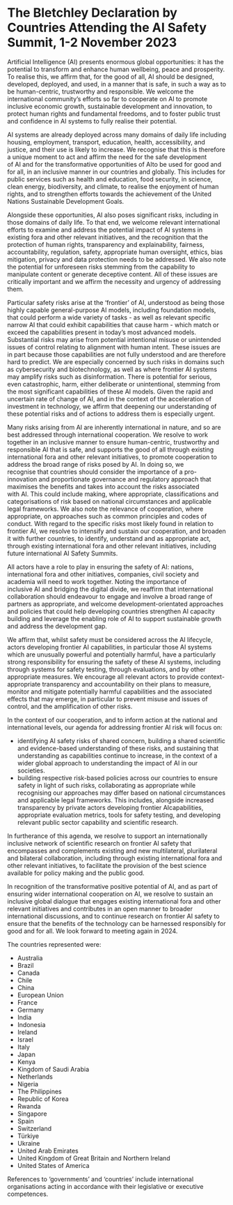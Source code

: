 # The Bletchley Declaration by Countries Attending the AI Safety Summit, 1-2 November 2023

Artificial Intelligence (AI) presents enormous global opportunities: it has the potential to transform and enhance human wellbeing, peace and prosperity. To realise this, we affirm that, for the good of all, AI should be designed, developed, deployed, and used, in a manner that is safe, in such a way as to be human-centric, trustworthy and responsible. We welcome the international community’s efforts so far to cooperate on AI to promote inclusive economic growth, sustainable development and innovation, to protect human rights and fundamental freedoms, and to foster public trust and confidence in AI systems to fully realise their potential. 

AI systems are already deployed across many domains of daily life including housing, employment, transport, education, health, accessibility, and justice, and their use is likely to increase. We recognise that this is therefore a unique moment to act and affirm the need for the safe development of AI and for the transformative opportunities of AIto be used for good and for all, in an inclusive manner in our countries and globally. This includes for public services such as health and education, food security, in science, clean energy, biodiversity, and climate, to realise the enjoyment of human rights, and to strengthen efforts towards the achievement of the United Nations Sustainable Development Goals.

Alongside these opportunities, AI also poses significant risks, including in those domains of daily life. To that end, we welcome relevant international efforts to examine and address the potential impact of AI systems in existing fora and other relevant initiatives, and the recognition that the protection of human rights, transparency and explainability, fairness, accountability, regulation, safety, appropriate human oversight, ethics, bias mitigation, privacy and data protection needs to be addressed. We also note the potential for unforeseen risks stemming from the capability to manipulate content or generate deceptive content. All of these issues are critically important and we affirm the necessity and urgency of addressing them. 

Particular safety risks arise at the ‘frontier’ of AI, understood as being those highly capable general-purpose AI models, including foundation models, that could perform a wide variety of tasks - as well as relevant specific narrow AI that could exhibit capabilities that cause harm - which match or exceed the capabilities present in today’s most advanced models. Substantial risks may arise from potential intentional misuse or unintended issues of control relating to alignment with human intent. These issues are in part because those capabilities are not fully understood and are therefore hard to predict. We are especially concerned by such risks in domains such as cybersecurity and biotechnology, as well as where frontier AI systems may amplify risks such as disinformation. There is potential for serious, even catastrophic, harm, either deliberate or unintentional, stemming from the most significant capabilities of these AI models. Given the rapid and uncertain rate of change of AI, and in the context of the acceleration of investment in technology, we affirm that deepening our understanding of these potential risks and of actions to address them is especially urgent.

Many risks arising from AI are inherently international in nature, and so are best addressed through international cooperation. We resolve to work together in an inclusive manner to ensure human-centric, trustworthy and responsible AI that is safe, and supports the good of all through existing international fora and other relevant initiatives, to promote cooperation to address the broad range of risks posed by AI. In doing so, we recognise that countries should consider the importance of a pro-innovation and proportionate governance and regulatory approach that maximises the benefits and takes into account the risks associated with AI. This could include making, where appropriate, classifications and categorisations of risk based on national circumstances and applicable legal frameworks. We also note the relevance of cooperation, where appropriate, on approaches such as common principles and codes of conduct. With regard to the specific risks most likely found in relation to frontier AI, we resolve to intensify and sustain our cooperation, and broaden it with further countries, to identify, understand and as appropriate act, through existing international fora and other relevant initiatives, including future international AI Safety Summits.

All actors have a role to play in ensuring the safety of AI: nations, international fora and other initiatives, companies, civil society and academia will need to work together. Noting the importance of inclusive AI and bridging the digital divide, we reaffirm that international collaboration should endeavour to engage and involve a broad range of partners as appropriate, and welcome development-orientated approaches and policies that could help developing countries strengthen AI capacity building and leverage the enabling role of AI to support sustainable growth and address the development gap.

We affirm that, whilst safety must be considered across the AI lifecycle, actors developing frontier AI capabilities, in particular those AI systems which are unusually powerful and potentially harmful, have a particularly strong responsibility for ensuring the safety of these AI systems, including through systems for safety testing, through evaluations, and by other appropriate measures. We encourage all relevant actors to provide context-appropriate transparency and accountability on their plans to measure, monitor and mitigate potentially harmful capabilities and the associated effects that may emerge, in particular to prevent misuse and issues of control, and the amplification of other risks.

In the context of our cooperation, and to inform action at the national and international levels, our agenda for addressing frontier AI risk will focus on:

- identifying AI safety risks of shared concern, building a shared scientific and evidence-based understanding of these risks, and sustaining that understanding as capabilities continue to increase, in the context of a wider global approach to understanding the impact of AI in our societies.
- building respective risk-based policies across our countries to ensure safety in light of such risks, collaborating as appropriate while recognising our approaches may differ based on national circumstances and applicable legal frameworks. This includes, alongside increased transparency by private actors developing frontier AIcapabilities, appropriate evaluation metrics, tools for safety testing, and developing relevant public sector capability and scientific research.

In furtherance of this agenda, we resolve to support an internationally inclusive network of scientific research on frontier AI safety that encompasses and complements existing and new multilateral, plurilateral and bilateral collaboration, including through existing international fora and other relevant initiatives, to facilitate the provision of the best science available for policy making and the public good.

In recognition of the transformative positive potential of AI, and as part of ensuring wider international cooperation on AI, we resolve to sustain an inclusive global dialogue that engages existing international fora and other relevant initiatives and contributes in an open manner to broader international discussions, and to continue research on frontier AI safety to ensure that the benefits of the technology can be harnessed responsibly for good and for all. We look forward to meeting again in 2024.

The countries represented were:

- Australia
- Brazil
- Canada
- Chile
- China
- European Union
- France
- Germany
- India
- Indonesia
- Ireland
- Israel
- Italy
- Japan
- Kenya
- Kingdom of Saudi Arabia
- Netherlands
- Nigeria
- The Philippines
- Republic of Korea
- Rwanda
- Singapore
- Spain
- Switzerland
- Türkiye
- Ukraine
- United Arab Emirates
- United Kingdom of Great Britain and Northern Ireland
- United States of America

References to ‘governments’ and ‘countries’ include international organisations acting in accordance with their legislative or executive competences.